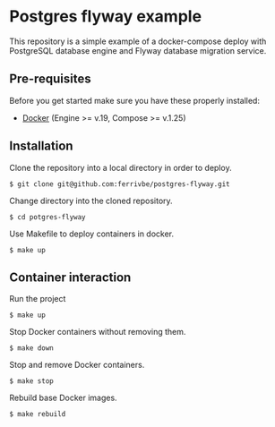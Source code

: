 # Postgres flyway example
This repository is a simple example of a docker-compose deploy with PostgreSQL database engine and Flyway database migration service.


## Pre-requisites
Before you get started make sure you have these properly installed:
* [Docker](https://www.docker.com/) (Engine >= v.19, Compose >= v.1.25)


## Installation
Clone the repository into a local directory in order to deploy.
```console
$ git clone git@github.com:ferrivbe/postgres-flyway.git
```

Change directory into the cloned repository.
```console
$ cd potgres-flyway
```

Use Makefile to deploy containers in docker.
```console
$ make up
```


## Container interaction
Run the project
```console
$ make up
```

Stop Docker containers without removing them.
```console
$ make down
```

Stop and remove Docker containers.
```console
$ make stop
```

Rebuild base Docker images.
```console
$ make rebuild
```